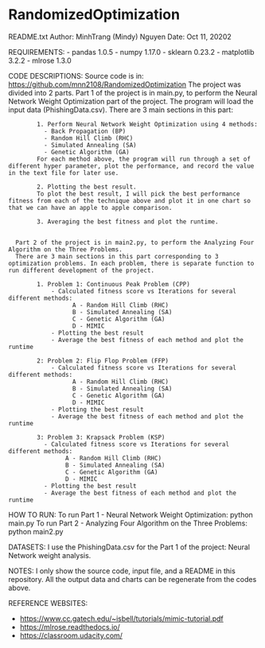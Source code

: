 # RandomizedOptimization

README.txt
Author: MinhTrang (Mindy) Nguyen
Date: Oct 11, 20202


REQUIREMENTS:
    - pandas 1.0.5
    - numpy 1.17.0
    - sklearn 0.23.2
    - matplotlib 3.2.2
    - mlrose 1.3.0



CODE DESCRIPTIONS:
      Source code is in:
      https://github.com/mnn2108/RandomizedOptimization
      The project was divided into 2 parts.
      Part 1 of the project is in main.py, to perform the Neural Network Weight Optimization part of the project. The program will load the input data (PhishingData.csv).
      There are 3 main sections in this part:

            1. Perform Neural Network Weight Optimization using 4 methods:
              - Back Propagation (BP)
              - Random Hill Climb (RHC)
              - Simulated Annealing (SA)
              - Genetic Algorithm (GA)
            For each method above, the program will run through a set of different hyper parameter, plot the performance, and record the value in the text file for later use.

            2. Plotting the best result.
            To plot the best result, I will pick the best performance fitness from each of the technique above and plot it in one chart so that we can have an apple to apple comparison.

            3. Averaging the best fitness and plot the runtime.


      Part 2 of the project is in main2.py, to perform the Analyzing Four Algorithm on the Three Problems.
      There are 3 main sections in this part corresponding to 3 optimization problems. In each problem, there is separate function to run different development of the project.

            1. Problem 1: Continuous Peak Problem (CPP)
                - Calculated fitness score vs Iterations for several different methods:
                      A - Random Hill Climb (RHC)
                      B - Simulated Annealing (SA)
                      C - Genetic Algorithm (GA)
                      D - MIMIC
                - Plotting the best result
                - Average the best fitness of each method and plot the runtime

            2: Problem 2: Flip Flop Problem (FFP)
                - Calculated fitness score vs Iterations for several different methods:
                      A - Random Hill Climb (RHC)
                      B - Simulated Annealing (SA)
                      C - Genetic Algorithm (GA)
                      D - MIMIC
                - Plotting the best result
                - Average the best fitness of each method and plot the runtime

            3: Problem 3: Krapsack Problem (KSP)
              - Calculated fitness score vs Iterations for several different methods:
                    A - Random Hill Climb (RHC)
                    B - Simulated Annealing (SA)
                    C - Genetic Algorithm (GA)
                    D - MIMIC
              - Plotting the best result
              - Average the best fitness of each method and plot the runtime


HOW TO RUN:
To run Part 1 - Neural Network Weight Optimization: python main.py
To run Part 2 - Analyzing Four Algorithm on the Three Problems: python main2.py


DATASETS:
I use the PhishingData.csv for the Part 1 of the project: Neural Network weight analysis.


NOTES:
I only show the source code, input file, and a README in this repository.
All the output data and charts can be regenerate from the codes above.



REFERENCE WEBSITES:
-	https://www.cc.gatech.edu/~isbell/tutorials/mimic-tutorial.pdf
-	https://mlrose.readthedocs.io/
-	https://classroom.udacity.com/

